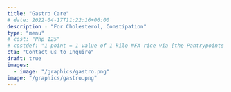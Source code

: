 ```yaml
---
title: "Gastro Care"
# date: 2022-04-17T11:22:16+06:00
description : "For Cholesterol, Constipation"
type: "menu"
# cost: "Php 125"
# costdef: "1 point = 1 value of 1 kilo NFA rice via [the Pantrypoints system](https://pantrypoints.com)"
cta: "Contact us to Inquire"
draft: true
images:
  - image: "/graphics/gastro.png"
image: "/graphics/gastro.png"
---
```

